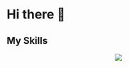 # Hi there 👋

## My Skills
<p align="center">
  <a href="https://skillicons.dev">
    <img src="https://skillicons.dev/icons?i=css,html,py,latex,figma,tailwind,flutter" />
  </a>
</p>
